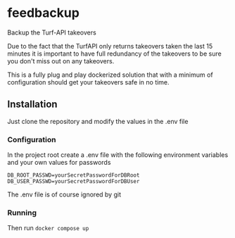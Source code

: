 # feedbackup
Backup the Turf-API takeovers

Due to the fact that the TurfAPI only returns takeovers taken the last 15 minutes
it is important to have full redundancy of the takeovers to be sure you don't miss out on any takeovers.

This is a fully plug and play dockerized solution that with a minimum of configuration
should get your takeovers safe in no time.

## Installation
Just clone the repository and modify the values in the .env file

### Configuration
In the project root create a .env file with the following environment variables and your own values for passwords
```
DB_ROOT_PASSWD=yourSecretPasswordForDBRoot
DB_USER_PASSWD=yourSecretPasswordForDBUser
```
The .env file is of course ignored by git

### Running
Then run `docker compose up`
